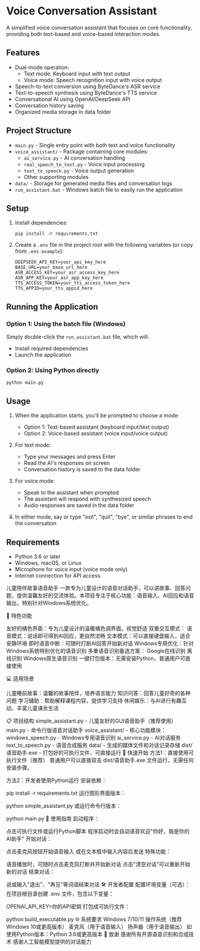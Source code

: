 # Voice Conversation Assistant

A simplified voice conversation assistant that focuses on core functionality, providing both text-based and voice-based interaction modes.

## Features

- Dual-mode operation:
  - Text mode: Keyboard input with text output
  - Voice mode: Speech recognition input with voice output
- Speech-to-text conversion using ByteDance's ASR service
- Text-to-speech synthesis using ByteDance's TTS service
- Conversational AI using OpenAI/DeepSeek API
- Conversation history saving
- Organized media storage in data folder

## Project Structure

- `main.py` - Single entry point with both text and voice functionality
- `voice_assistant/` - Package containing core modules:
  - `ai_service.py` - AI conversation handling
  - `real_speech_to_text.py` - Voice input processing
  - `text_to_speech.py` - Voice output generation
  - Other supporting modules
- `data/` - Storage for generated media files and conversation logs
- `run_assistant.bat` - Windows batch file to easily run the application

## Setup

1. Install dependencies:
   ```
   pip install -r requirements.txt
   ```

2. Create a `.env` file in the project root with the following variables (or copy from `.env.example`):
   ```
   DEEPSEEK_API_KEY=your_api_key_here
   BASE_URL=your_base_url_here
   ASR_ACCESS_KEY=your_asr_access_key_here
   ASR_APP_KEY=your_asr_app_key_here
   TTS_ACCESS_TOKEN=your_tts_access_token_here
   TTS_APPID=your_tts_appid_here
   ```

## Running the Application

### Option 1: Using the batch file (Windows)

Simply double-click the `run_assistant.bat` file, which will:
- Install required dependencies
- Launch the application

### Option 2: Using Python directly

```
python main.py
```

## Usage

1. When the application starts, you'll be prompted to choose a mode:
   - Option 1: Text-based assistant (keyboard input/text output)
   - Option 2: Voice-based assistant (voice input/voice output)

2. For text mode:
   - Type your messages and press Enter
   - Read the AI's responses on screen
   - Conversation history is saved to the data folder

3. For voice mode:
   - Speak to the assistant when prompted
   - The assistant will respond with synthesized speech
   - Audio responses are saved in the data folder

4. In either mode, say or type "exit", "quit", "bye", or similar phrases to end the conversation

## Requirements

- Python 3.6 or later
- Windows, macOS, or Linux
- Microphone for voice input (voice mode only)
- Internet connection for API access

儿童陪伴故事语音助手
一款专为儿童设计的语音对话助手，可以讲故事、回答问题，提供温馨友好的交流体验。本项目专注于核心功能：语音输入、AI回应和语音输出，特别针对Windows系统优化。

🌟 特色功能

友好的橘色界面：专为儿童设计的温暖橘色调界面，视觉舒适
双重交互模式：
语音模式：说话即可得到AI回应，更自然流畅
文本模式：可以直接键盘输入，适合安静环境
即时语音中断：可随时打断AI回答开始新对话
Windows专用优化：针对Windows系统特别优化的语音识别
多重语音识别备选方案：
Google在线识别
离线识别
Windows原生语音识别
一键打包版本：无需安装Python，普通用户可直接使用

💻 适用场景

儿童睡前故事：温馨的故事陪伴，培养语言能力
知识问答：回答儿童好奇的各种问题
学习辅助：帮助解释课程内容，提供学习支持
休闲娱乐：与AI进行有趣互动，丰富儿童课余生活



📋 项目结构
  simple_assistant.py - 儿童友好的GUI语音助手（推荐使用）
  main.py - 命令行版语音对话助手
  voice_assistant/ - 核心功能模块：
  windows_speech.py - Windows专用语音识别
  ai_service.py - AI对话服务
  text_to_speech.py - 语音合成服务
  data/ - 生成的媒体文件和对话记录存储
  dist/语音助手.exe - 打包好的可执行文件，可直接运行
🚀 快速开始
  方法1：直接使用可执行文件（推荐）
  普通用户可以直接双击 dist/语音助手.exe 文件运行，无需任何安装步骤。

方法2：开发者使用Python运行
  安装依赖：

  pip install -r requirements.txt
  运行图形界面版本：

  python simple_assistant.py
  或运行命令行版本：

python main.py
🎯 使用指南
启动程序：

点击可执行文件或运行Python脚本
程序启动时会自动语音欢迎"你好，我是你的AI助手"
开始对话：

点击麦克风按钮开始语音输入
或在文本框中输入内容后发送
特殊功能：

语音播放时，可随时点击麦克风打断并开始新对话
点击"清空对话"可以重新开始新的对话
结束对话：

说或输入"退出"、"再见"等词语结束对话
🛠️ 开发者配置
配置环境变量（可选）： 在项目根目录创建 .env 文件，包含以下变量：

OPENAI_API_KEY=你的API密钥
打包成可执行文件：

python build_executable.py
🌐 系统要求
Windows 7/10/11 操作系统（推荐Windows 10或更高版本）
麦克风（用于语音输入）
扬声器（用于语音输出）
如使用Python版本：Python 3.6或更高版本
🙏 致谢
感谢所有开源语音识别和合成技术
感谢人工智能模型提供的对话能力
